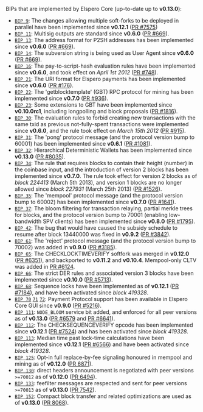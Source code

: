 BIPs that are implemented by Elspero Core (up-to-date up to **v0.13.0**):

* [`BIP 9`](https://github.com/elspero/bips/blob/master/bip-0009.mediawiki): The changes allowing multiple soft-forks to be deployed in parallel have been implemented since **v0.12.1**  ([PR #7575](https://github.com/elspero/elspero/pull/7575))
* [`BIP 11`](https://github.com/elspero/bips/blob/master/bip-0011.mediawiki): Multisig outputs are standard since **v0.6.0** ([PR #669](https://github.com/elspero/elspero/pull/669)).
* [`BIP 13`](https://github.com/elspero/bips/blob/master/bip-0013.mediawiki): The address format for P2SH addresses has been implemented since **v0.6.0** ([PR #669](https://github.com/elspero/elspero/pull/669)).
* [`BIP 14`](https://github.com/elspero/bips/blob/master/bip-0014.mediawiki): The subversion string is being used as User Agent since **v0.6.0** ([PR #669](https://github.com/elspero/elspero/pull/669)).
* [`BIP 16`](https://github.com/elspero/bips/blob/master/bip-0016.mediawiki): The pay-to-script-hash evaluation rules have been implemented since **v0.6.0**, and took effect on *April 1st 2012* ([PR #748](https://github.com/elspero/elspero/pull/748)).
* [`BIP 21`](https://github.com/elspero/bips/blob/master/bip-0021.mediawiki): The URI format for Elspero payments has been implemented since **v0.6.0** ([PR #176](https://github.com/elspero/elspero/pull/176)).
* [`BIP 22`](https://github.com/elspero/bips/blob/master/bip-0022.mediawiki): The 'getblocktemplate' (GBT) RPC protocol for mining has been implemented since **v0.7.0** ([PR #936](https://github.com/elspero/elspero/pull/936)).
* [`BIP 23`](https://github.com/elspero/bips/blob/master/bip-0023.mediawiki): Some extensions to GBT have been implemented since **v0.10.0rc1**, including longpolling and block proposals ([PR #1816](https://github.com/elspero/elspero/pull/1816)).
* [`BIP 30`](https://github.com/elspero/bips/blob/master/bip-0030.mediawiki): The evaluation rules to forbid creating new transactions with the same txid as previous not-fully-spent transactions were implemented since **v0.6.0**, and the rule took effect on *March 15th 2012* ([PR #915](https://github.com/elspero/elspero/pull/915)).
* [`BIP 31`](https://github.com/elspero/bips/blob/master/bip-0031.mediawiki): The 'pong' protocol message (and the protocol version bump to 60001) has been implemented since **v0.6.1** ([PR #1081](https://github.com/elspero/elspero/pull/1081)).
* [`BIP 32`](https://github.com/elspero/bips/blob/master/bip-0032.mediawiki): Hierarchical Deterministic Wallets has been implemented since **v0.13.0** ([PR #8035](https://github.com/elspero/elspero/pull/8035)).
* [`BIP 34`](https://github.com/elspero/bips/blob/master/bip-0034.mediawiki): The rule that requires blocks to contain their height (number) in the coinbase input, and the introduction of version 2 blocks has been implemented since **v0.7.0**. The rule took effect for version 2 blocks as of *block 224413* (March 5th 2013), and version 1 blocks are no longer allowed since *block 227931* (March 25th 2013) ([PR #1526](https://github.com/elspero/elspero/pull/1526)).
* [`BIP 35`](https://github.com/elspero/bips/blob/master/bip-0035.mediawiki): The 'mempool' protocol message (and the protocol version bump to 60002) has been implemented since **v0.7.0** ([PR #1641](https://github.com/elspero/elspero/pull/1641)).
* [`BIP 37`](https://github.com/elspero/bips/blob/master/bip-0037.mediawiki): The bloom filtering for transaction relaying, partial merkle trees for blocks, and the protocol version bump to 70001 (enabling low-bandwidth SPV clients) has been implemented since **v0.8.0** ([PR #1795](https://github.com/elspero/elspero/pull/1795)).
* [`BIP 42`](https://github.com/elspero/bips/blob/master/bip-0042.mediawiki): The bug that would have caused the subsidy schedule to resume after block 13440000 was fixed in **v0.9.2** ([PR #3842](https://github.com/elspero/elspero/pull/3842)).
* [`BIP 61`](https://github.com/elspero/bips/blob/master/bip-0061.mediawiki): The 'reject' protocol message (and the protocol version bump to 70002) was added in **v0.9.0** ([PR #3185](https://github.com/elspero/elspero/pull/3185)).
* [`BIP 65`](https://github.com/elspero/bips/blob/master/bip-0065.mediawiki): The CHECKLOCKTIMEVERIFY softfork was merged in **v0.12.0** ([PR #6351](https://github.com/elspero/elspero/pull/6351)), and backported to **v0.11.2** and **v0.10.4**. Mempool-only CLTV was added in [PR #6124](https://github.com/elspero/elspero/pull/6124).
* [`BIP 66`](https://github.com/elspero/bips/blob/master/bip-0066.mediawiki): The strict DER rules and associated version 3 blocks have been implemented since **v0.10.0** ([PR #5713](https://github.com/elspero/elspero/pull/5713)).
* [`BIP 68`](https://github.com/elspero/bips/blob/master/bip-0068.mediawiki): Sequence locks have been implemented as of **v0.12.1**  ([PR #7184](https://github.com/elspero/elspero/pull/7184)), and have been activated since *block 419328*.
* [`BIP 70`](https://github.com/elspero/bips/blob/master/bip-0070.mediawiki) [`71`](https://github.com/elspero/bips/blob/master/bip-0071.mediawiki) [`72`](https://github.com/elspero/bips/blob/master/bip-0072.mediawiki): Payment Protocol support has been available in Elspero Core GUI since **v0.9.0** ([PR #5216](https://github.com/elspero/elspero/pull/5216)).
* [`BIP 111`](https://github.com/elspero/bips/blob/master/bip-0111.mediawiki): `NODE_BLOOM` service bit added, and enforced for all peer versions as of **v0.13.0** ([PR #6579](https://github.com/elspero/elspero/pull/6579) and [PR #6641](https://github.com/elspero/elspero/pull/6641)).
* [`BIP 112`](https://github.com/elspero/bips/blob/master/bip-0112.mediawiki): The CHECKSEQUENCEVERIFY opcode has been implemented since **v0.12.1** ([PR #7524](https://github.com/elspero/elspero/pull/7524)) and has been activated since *block 419328*.
* [`BIP 113`](https://github.com/elspero/bips/blob/master/bip-0113.mediawiki): Median time past lock-time calculations have been implemented since **v0.12.1** ([PR #6566](https://github.com/elspero/elspero/pull/6566)) and have been activated since *block 419328*.
* [`BIP 125`](https://github.com/elspero/bips/blob/master/bip-0125.mediawiki): Opt-in full replace-by-fee signaling honoured in mempool and mining as of **v0.12.0** ([PR 6871](https://github.com/elspero/elspero/pull/6871)).
* [`BIP 130`](https://github.com/elspero/bips/blob/master/bip-0130.mediawiki): direct headers announcement is negotiated with peer versions `>=70012` as of **v0.12.0** ([PR 6494](https://github.com/elspero/elspero/pull/6494)).
* [`BIP 133`](https://github.com/elspero/bips/blob/master/bip-0133.mediawiki): feefilter messages are respected and sent for peer versions `>=70013` as of **v0.13.0** ([PR 7542](https://github.com/elspero/elspero/pull/7542)).
* [`BIP 152`](https://github.com/elspero/bips/blob/master/bip-0152.mediawiki): Compact block transfer and related optimizations are used as of **v0.13.0** ([PR 8068](https://github.com/elspero/elspero/pull/8068)).
